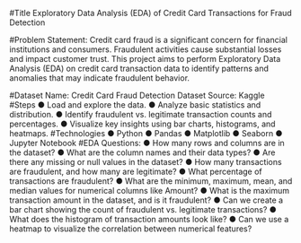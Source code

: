 #Title
Exploratory Data Analysis (EDA) of Credit Card Transactions for Fraud Detection

#Problem Statement:
Credit card fraud is a significant concern for financial institutions and consumers. Fraudulent activities cause substantial losses and impact customer trust. This project aims to perform Exploratory Data Analysis (EDA) on credit card transaction data to identify patterns and anomalies that may indicate fraudulent behavior.

#Dataset
Name: Credit Card Fraud Detection Dataset
Source: Kaggle
#Steps
● Load and explore the data.
● Analyze basic statistics and distribution.
● Identify fraudulent vs. legitimate transaction counts and percentages.
● Visualize key insights using bar charts, histograms, and heatmaps.
#Technologies
● Python
● Pandas
● Matplotlib
● Seaborn
● Jupyter Notebook
#EDA Questions:
● How many rows and columns are in the dataset?
● What are the column names and their data types?
● Are there any missing or null values in the dataset?
● How many transactions are fraudulent, and how many are legitimate?
● What percentage of transactions are fraudulent?
● What are the minimum, maximum, mean, and median values for
numerical columns like Amount?
● What is the maximum transaction amount in the dataset, and is it
fraudulent?
● Can we create a bar chart showing the count of fraudulent vs.
legitimate transactions?
● What does the histogram of transaction amounts look like?
● Can we use a heatmap to visualize the correlation between numerical
features?
